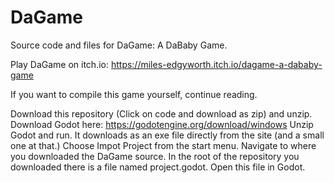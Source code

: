 # DaGame
Source code and files for DaGame: A DaBaby Game.

Play DaGame on itch.io: https://miles-edgyworth.itch.io/dagame-a-dababy-game

If you want to compile this game yourself, continue reading.

Download this repository (Click on code and download as zip) and unzip.
Download Godot here: https://godotengine.org/download/windows
Unzip Godot and run. It downloads as an exe file directly from the site (and a small one at that.)
Choose Impot Project from the start menu.
Navigate to where you downloaded the DaGame source.
In the root of the repository you downloaded there is a file named project.godot.
Open this file in Godot.
